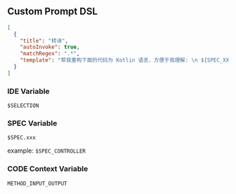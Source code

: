 ## Custom Prompt DSL

```json
[
  {
    "title": "转译",
    "autoInvoke": true,
    "matchRegex": ".*",
    "template": "帮我重构下面的代码为 Kotlin 语言，方便于我理解: \n ${SPEC_XXX} ${SELECTION}"
  }
]
```

### IDE Variable

```
$SELECTION 
```

### SPEC Variable

```
$SPEC.xxx 
```

example: `$SPEC_CONTROLLER`

### CODE Context Variable

`METHOD_INPUT_OUTPUT`


